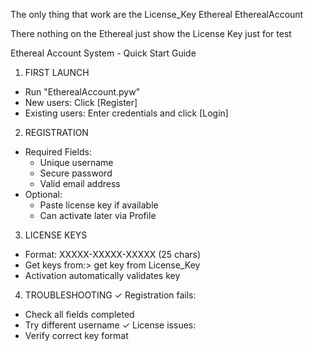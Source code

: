 The only thing that work are the 
License_Key
Ethereal
EtherealAccount

There nothing on the Ethereal just show the License Key just for test

Ethereal Account System - Quick Start Guide

1. FIRST LAUNCH
- Run "EtherealAccount.pyw"
- New users: Click [Register]
- Existing users: Enter credentials and click [Login]

2. REGISTRATION
* Required Fields:
  - Unique username
  - Secure password
  - Valid email address
* Optional: 
  - Paste license key if available
  - Can activate later via Profile

3. LICENSE KEYS
- Format: XXXXX-XXXXX-XXXXX (25 chars)
- Get keys from:> get key from License_Key
- Activation automatically validates key

4. TROUBLESHOOTING
✓ Registration fails:
  - Check all fields completed
  - Try different username
✓ License issues:
  - Verify correct key format
